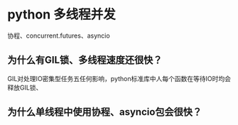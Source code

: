 # python 多线程并发

协程、concurrent.futures、asyncio

## 为什么有GIL锁、多线程速度还很快？

GIL对处理IO密集型任务五任何影响，python标准库中人每个函数在等待IO时均会释放GIL锁、

## 为什么单线程中使用协程、asyncio包会很快？


